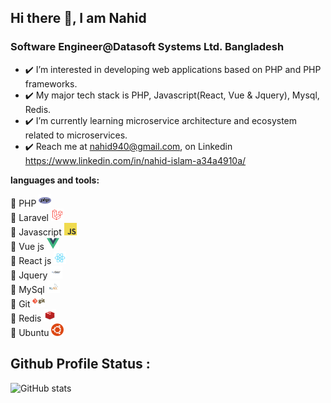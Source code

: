 ## Hi there 👋, I am Nahid
### Software Engineer@Datasoft Systems Ltd. Bangladesh<br>

- :heavy_check_mark: I’m interested in developing web applications based on PHP and PHP frameworks.
- :heavy_check_mark: My major tech stack is PHP, Javascript(React, Vue & Jquery), Mysql, Redis.
- :heavy_check_mark: I’m currently learning microservice architecture and ecosystem related to microservices.
- :heavy_check_mark: Reach me at nahid940@gmail.com, on Linkedin https://www.linkedin.com/in/nahid-islam-a34a4910a/


**languages and tools:**  
 
🔗 PHP   <code><img height="20" src="https://raw.githubusercontent.com/github/explore/80688e429a7d4ef2fca1e82350fe8e3517d3494d/topics/php/php.png"></code><br>
🔗 Laravel <code><img height="20" src="https://raw.githubusercontent.com/github/explore/80688e429a7d4ef2fca1e82350fe8e3517d3494d/topics/laravel/laravel.png"></code><br>
🔗 Javascript <code><img height="20" src="https://raw.githubusercontent.com/github/explore/80688e429a7d4ef2fca1e82350fe8e3517d3494d/topics/javascript/javascript.png"></code><br>
🔗 Vue js <code><img height="20" src="https://raw.githubusercontent.com/github/explore/80688e429a7d4ef2fca1e82350fe8e3517d3494d/topics/vue/vue.png"></code><br>
🔗 React js <code><img height="20" src="https://raw.githubusercontent.com/github/explore/80688e429a7d4ef2fca1e82350fe8e3517d3494d/topics/react/react.png"></code><br>
🔗 Jquery <code><img height="20" src="https://raw.githubusercontent.com/github/explore/80688e429a7d4ef2fca1e82350fe8e3517d3494d/topics/jquery/jquery.png"></code><br>
🔗 MySql <code><img height="20" src="https://raw.githubusercontent.com/github/explore/80688e429a7d4ef2fca1e82350fe8e3517d3494d/topics/mysql/mysql.png"></code><br>
🔗 Git <code><img height="20" src="https://raw.githubusercontent.com/github/explore/80688e429a7d4ef2fca1e82350fe8e3517d3494d/topics/git/git.png"></code><br>
🔗 Redis <code><img height="20" src="https://raw.githubusercontent.com/github/explore/80688e429a7d4ef2fca1e82350fe8e3517d3494d/topics/redis/redis.png"></code><br>
🔗 Ubuntu <code><img height="20" src="https://raw.githubusercontent.com/github/explore/80688e429a7d4ef2fca1e82350fe8e3517d3494d/topics/ubuntu/ubuntu.png"></code><br>



## Github Profile Status :
![GitHub stats](https://github-readme-stats.vercel.app/api?username=Nahid940&show_icons=true&count_private=true) 



